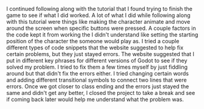 I continued following along with the tutorial that I found trying to finish the game to see if what I did worked. A lot of what I did while following along with this tutorial were things like making the character animate and move around the screen when specific buttons were pressed. A couple factors in the code kept it from working the I didn't understand like setting the starting position of the character the someone would play as. I tried a couple different types of code snippets that the website suggested to help fix certain problems, but they just stayed errors. The website suggested that I put in different key phrases for different versions of Godot to see if they solved my problem. I tried to fix them a few times myself by just fiddling around but that didn't fix the errors either. I tried changing certain words and adding different transitional symbols to connect two lines that were errors. Once we got closer to class ending and the errors just stayed the same and didn't get any better, I closed the project to take a break and see if coming back later would help me understand what the problem was.
